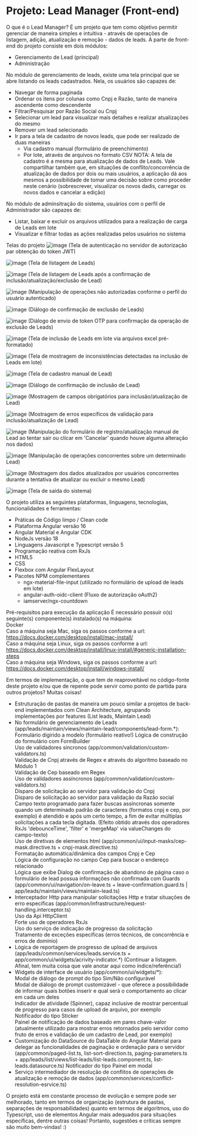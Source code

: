 # Projeto: Lead Manager (Front-end)

O que é o Lead Manager?
É um projeto que tem como objetivo permitir gerenciar de maneira simples e intuitiva - através de operações de listagem, adiçāo, atualizaçāo e remoção - dados de leads.
A parte de front-end do projeto consiste em dois módulos:
- Gerenciamento de Lead (principal)
- Administração

No módulo de gerenciamento de leads, existe uma tela principal que se abre listando os leads cadastrados. Nela, os usuários são capazes de:
- Navegar de forma paginada
- Ordenar os itens por colunas como Cnpj e Razão, tanto de maneira ascendente como descendente
- Filtrar/Pesquisar por Razão Social ou Cnpj
- Selecionar um lead para visualizar mais detalhes e realizar atualizações do mesmo
- Remover um lead selecionado
- Ir para a tela de cadastro de novos leads, que pode ser realizado de duas maneiras
  - Via cadastro manual (formulário de preenchimento)
  - Por lote, através de arquivos no formato CSV
NOTA: A tela de cadastro é a mesma para atualização de dados de Leads.
Vale compartilhar também que, em situações de conflito/concorrência de atualização de dados por dois ou mais usuários, a aplicação dá aos mesmos a possibilidade de tomar uma decisão sobre como proceder neste cenário (sobrescrever, visualizar os novos dadis, carregar os novos dados e cancelar a edição)

No módulo de adminsitração do sistema, usuários com o perfil de Administrador são capazes de:
- Listar, baixar e excluir os arquivos utilizados para a realização de carga de Leads em lote
- Visualizar e filtrar todas as ações realizadas pelos usuários no sistema

Telas do projeto
![image](https://github.com/user-attachments/assets/94b996f6-3aef-427a-bd8a-03db41b9939a)
(Tela de autenticação no servidor de autorização par obtenção do token JWT)

![image](https://github.com/user-attachments/assets/6c3def62-9a44-468e-87a3-368f2d243857)
(Tela de listagem de Leads)

![image](https://github.com/user-attachments/assets/4c6cd76c-111d-47b5-86a0-ca9aa90cea6f)
(Tela de listagem de Leads após a confirmação de inclusão/atualização/exclusão de Lead)

![image](https://github.com/user-attachments/assets/68703201-4234-4cd9-aad6-eb96a4f4308b)
(Manipulação de operações não autorizadas conforme o perfil do usuário autenticado)

![image](https://github.com/user-attachments/assets/36e83762-0921-4cb2-b91f-099175602a45)
(Diálogo de confirmação de exclusão de Leads)

![image](https://github.com/user-attachments/assets/6b75bb7f-0ef4-4866-abe1-8a8b0f78dcf2)
(Diálogo de envio de token OTP para confirmação da operação de exclusão de Leads)

![image](https://github.com/user-attachments/assets/47b24653-cca3-40de-ab55-be56420335ce)
(Tela de inclusão de Leads em lote via arquivos excel pré-formatado)

![image](https://github.com/user-attachments/assets/3e4aa73b-5122-4bfd-bc61-e6311cffe1d2)
(Tela de mostragem de inconsistências detectadas na inclusão de Leads em lote)

![image](https://github.com/user-attachments/assets/0cd87522-9221-4438-b243-64db2a16e229)
(Tela de cadastro manual de Lead)

![image](https://github.com/user-attachments/assets/b4726500-636f-423b-95e8-09ee867d0a23)
(Diálogo de confirmação de inclusão de Lead)

![image](https://github.com/user-attachments/assets/10966008-2d17-45dd-ad19-2c0881681fc3)
(Mostragem de campos obrigatórios para inclusão/atualização de Lead)

![image](https://github.com/user-attachments/assets/f189f4d6-0fc5-496c-8ec6-85d397d385b6)
(Mostragem de erros específicos de validação para inclusão/atualização de Lead)

![image](https://github.com/user-attachments/assets/4122ba9f-8fba-494f-9dac-3c68251d39c4)
(Manipulação do formulário de registro/atualização manual de Lead ao tentar sair ou clicar em 'Cancelar' quando houve alguma alteração nos dados)

![image](https://github.com/user-attachments/assets/fb08e902-d0d7-4d7d-b071-222d2835adbd)
(Manipulação de operações concorrentes sobre um determinado Lead)

![image](https://github.com/user-attachments/assets/7fdaed02-6942-461e-84d4-12d97f995dcb)
(Mostragem dos dados atualizados por usuários concorrentes durante a tentativa de atualizar ou excluir o mesmo Lead)

![image](https://github.com/user-attachments/assets/86157b69-d23a-4113-b9fa-d41ef3a34c42)
(Tela de saída do sistema)

O projeto utiliza as seguintes plataformas, linguagens, tecnologias, funcionalidades e ferramentas:
- Práticas de Código limpo / Clean code
- Plataforma Angular versão 16
- Angular Material e Angular CDK
- NodeJs versão 18
- Linguagens Javascript e Typescript versão 5
- Programação reativa com RxJs
- HTML5
- CSS
- Flexbox com Angular FlexLayout
- Pacotes NPM complementares
  - ngx-material-file-input (utilizado no formulário de upload de leads em lote)
  - angular-auth-oidc-client (Fluxo de autorização oAuth2)
  - iamserver/ngx-countdown

Pré-requisitos para execução da aplicação
É necessário possuir o(s) seguinte(s) componente(s) instalado(s) na máquina:<br/>
Docker<br/>
Caso a máquina seja Mac, siga os passos conforme a url: https://docs.docker.com/desktop/install/mac-install/<br/>
Caso a máquina seja Linux, siga os passos conforme a url: https://docs.docker.com/desktop/install/linux-install/#generic-installation-steps<br/>
Caso a máquina seja Windows, siga os passos conforme a url: https://docs.docker.com/desktop/install/windows-install/<br/>

Em termos de implementação, o que tem de reaproveitável no código-fonte deste projeto e/ou que de repente pode servir como ponto de partida para outros projetos? Muitas coisas!
- Estruturação de pastas de maneira um pouco similar a projetos de back-end implementados com Clean Architecture, agrupando implementações por features (List leads, Maintain Lead)
- No formulário de gerenciamento de Leads (app/leads/maintain/views/maintain-lead/components/lead-form.*):
  Formulário digirido a modelo (formulário reativo!)
  Lógica de construção do formulário com FormBuilder<br/>
  Uso de validadores síncronos (app/common/validation/custom-validators.ts)<br/>
    Validação de Cnpj através de Regex e através do algoritmo baseado no Módulo 1<br/>
    Validação de Cep baseado em Regex<br/>
  Uso de validadores assíncronos (app/common/validation/custom-validators.ts)<br/>
    Disparo de solicitação ao servidor para validação do Cnpj<br/>
    Disparo de solicitação ao servidor para validação da Razão social<br/>
  Campo texto programado para fazer buscas assíncronas somente quando um determinado padrão de caracteres (formatos cnpj e cep, por exemplo) é atendido e após um certo tempo, a fim de evitar múltiplas solicitações a cada tecla digitada. (Efeito obtido através dos operadores RxJs 'debounceTime', 'filter' e 'mergeMap' via valueChanges do campo-texto)<br/>
  Uso de diretivas de elementos html (app/common/ui/input-masks/cep-mask.directive.ts + cnpj-mask.directive.ts)<br/>
    Formatação automática/dinâmica dos campos Cnpj e Cep<br/>
    Lógica de configuração no campo Cep para buscar o endereço relacionado<br/>
  Lógica que exibe Dialog de confirmação de abandono de página caso o formulário de lead possua informações não confirmada com Guards (app/common/ui/navigation/on-leave.ts + leave-confirmation.guard.ts | app/leads/maintain/views/maintain-lead.ts)<br/>
- Interceptador Http para manipular solicitações Http e tratar situações de erro específicas (app/common/infrastructure/request-handling.interceptor.ts)<br/>
  Uso da Api HttpClient<br/>
  Forte uso de operadores RxJs<br/>
  Uso do serviço de indicação de progresso da solicitação<br/>
  Tratamento de exceções específicas (erros técnicos, de concorrência e erros de domínio)<br/>
- Lógica de reportagem de progresso de upload de arquivos (app/leads/common/services/leads.service.ts + app/common/ui/widgets/acrivity-indicator.*)
  (Continuar a listagem. Afinal, tem muita coisa que vale anotar aqui como índice/referência!)
- Widgets de interface de usuário (app/common/ui/widgets/*):<br/>
  Modal de diálogo de prompt do tipo Sim/Não configurável<br/>
  Modal de diálogo de prompt customizável - que oferece a possibilidade de informar quais botões inserir e qual será o comportamento ao clicar em cada um deles<br/>
  Indicador de atividade (Spinner), capaz inclusive de mostrar percentual de progresso para casos de upload de arquivo, por exemplo<br/>
  Notificador do tipo Sticker<br/>
  Painel de notificação de dados baseado em pares chave-valor (atualmente utilizado para mostrar erros retornados pelo servidor como fruto de erros e validação de um cadastro de Lead, por exemplo)
- Customização do DataSource do DataTable do Angular Material para delegar as funcionalidades de paginação e ordenação para o servidor (app/common/paged-list.ts, list-sort-direction.ts, paging-parameters.ts + app/leads/list/views/list-leads/list-leads.component.ts, list-leads.datasource.ts)
  Notificador do tipo Painel em modal<br/>
- Serviço intermediador de resolução de conflitos de operações de atualização e remoção de dados (app/common/services/conflict-resolution-esrvice.ts)
  
O projeto está em constante processo de evolução e sempre pode ser melhorado, tanto em termos de organização (estrutura de pastas, separações de responsabilidades) quanto em termos de algoritmos, uso do Typescript, uso de elementos Angular mais adequados para situações específicas, dentre outras coisas! Portanto, sugestões e críticas sempre são muito bem-vindas! :)
